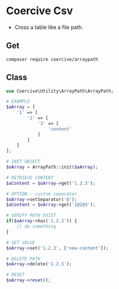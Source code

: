 Coercive Csv
============

- Cross a table like a file path.

Get
---
```
composer require coercive/arraypath
```

Class
-----
```php
use Coercive\Utility\ArrayPath\ArrayPath;

# EXAMPLE
$aArray = [
	'1' => [
		'2' => [
			'3' => [
				'content'
			]
		]
	]
];

# INIT OBJECT
$oArray = ArrayPath::init($aArray);

# RETRIEVE CONTENT
$aContent = $oArray->get('1.2.3');

# OPTION : custom separator
$oArray->setSeparator('@');
$aContent = $oArray->get('1@2@3');

# VERIFY PATH EXIST
if($oArray->has('1.2.3')) {
	// do something
}

# SET VALUE
$oArray->set('1.2.3', ['new-content']);

# DELETE PATH
$oArray->delete('1.2.3');

# RESET
$oArray->reset();

```
